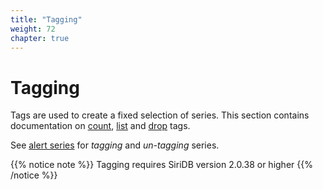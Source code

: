 ```yaml
---
title: "Tagging"
weight: 72
chapter: true
---
```


# Tagging

Tags are used to create a fixed selection of series. This section contains documentation on [count](./count_tags), [list](./list_tags) and [drop](./drop_tag) tags.

See [alert series](../series/alter_series) for *tagging* and *un-tagging* series.

{{% notice note %}}
Tagging requires SiriDB version 2.0.38 or higher
{{% /notice %}}